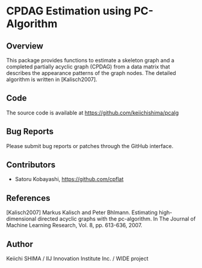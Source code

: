 # CPDAG Estimation using PC-Algorithm

## Overview

This package provides functions to estimate a skeleton graph and a
completed partially acyclic graph (CPDAG) from a data matrix that
describes the appearance patterns of the graph nodes.  The detailed
algorithm is written in [Kalisch2007].

## Code

The source code is available at https://github.com/keiichishima/pcalg

## Bug Reports

Please submit bug reports or patches through the GitHub interface.

## Contributors

- Satoru Kobayashi, https://github.com/cpflat

## References

[Kalisch2007] Markus Kalisch and Peter Bhlmann. Estimating
high-dimensional directed acyclic graphs with the pc-algorithm. In The
Journal of Machine Learning Research, Vol. 8, pp. 613-636, 2007.

## Author

Keiichi SHIMA
/ IIJ Innovation Institute Inc.
/ WIDE project
